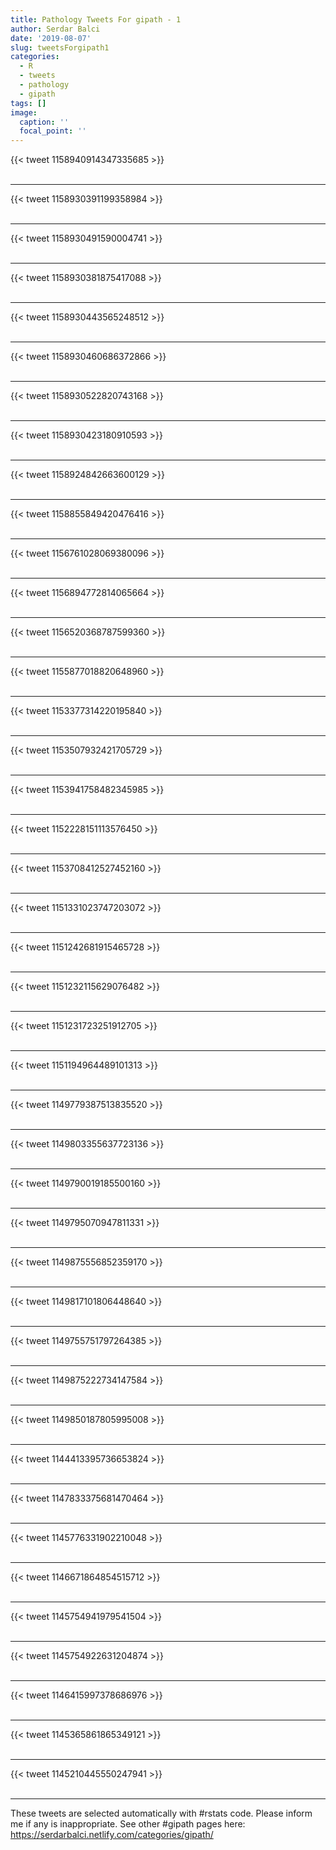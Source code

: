 ```yaml
---
title: Pathology Tweets For gipath - 1
author: Serdar Balci
date: '2019-08-07'
slug: tweetsForgipath1
categories:
  - R
  - tweets
  - pathology
  - gipath
tags: []
image:
  caption: ''
  focal_point: ''
---
```



{{< tweet 1158940914347335685 >}}
<br>
<br>
<hr>
{{< tweet 1158930391199358984 >}}
<br>
<br>
<hr>
{{< tweet 1158930491590004741 >}}
<br>
<br>
<hr>
{{< tweet 1158930381875417088 >}}
<br>
<br>
<hr>
{{< tweet 1158930443565248512 >}}
<br>
<br>
<hr>
{{< tweet 1158930460686372866 >}}
<br>
<br>
<hr>
{{< tweet 1158930522820743168 >}}
<br>
<br>
<hr>
{{< tweet 1158930423180910593 >}}
<br>
<br>
<hr>
{{< tweet 1158924842663600129 >}}
<br>
<br>
<hr>
{{< tweet 1158855849420476416 >}}
<br>
<br>
<hr>
{{< tweet 1156761028069380096 >}}
<br>
<br>
<hr>
{{< tweet 1156894772814065664 >}}
<br>
<br>
<hr>
{{< tweet 1156520368787599360 >}}
<br>
<br>
<hr>
{{< tweet 1155877018820648960 >}}
<br>
<br>
<hr>
{{< tweet 1153377314220195840 >}}
<br>
<br>
<hr>
{{< tweet 1153507932421705729 >}}
<br>
<br>
<hr>
{{< tweet 1153941758482345985 >}}
<br>
<br>
<hr>
{{< tweet 1152228151113576450 >}}
<br>
<br>
<hr>
{{< tweet 1153708412527452160 >}}
<br>
<br>
<hr>
{{< tweet 1151331023747203072 >}}
<br>
<br>
<hr>
{{< tweet 1151242681915465728 >}}
<br>
<br>
<hr>
{{< tweet 1151232115629076482 >}}
<br>
<br>
<hr>
{{< tweet 1151231723251912705 >}}
<br>
<br>
<hr>
{{< tweet 1151194964489101313 >}}
<br>
<br>
<hr>
{{< tweet 1149779387513835520 >}}
<br>
<br>
<hr>
{{< tweet 1149803355637723136 >}}
<br>
<br>
<hr>
{{< tweet 1149790019185500160 >}}
<br>
<br>
<hr>
{{< tweet 1149795070947811331 >}}
<br>
<br>
<hr>
{{< tweet 1149875556852359170 >}}
<br>
<br>
<hr>
{{< tweet 1149817101806448640 >}}
<br>
<br>
<hr>
{{< tweet 1149755751797264385 >}}
<br>
<br>
<hr>
{{< tweet 1149875222734147584 >}}
<br>
<br>
<hr>
{{< tweet 1149850187805995008 >}}
<br>
<br>
<hr>
{{< tweet 1144413395736653824 >}}
<br>
<br>
<hr>
{{< tweet 1147833375681470464 >}}
<br>
<br>
<hr>
{{< tweet 1145776331902210048 >}}
<br>
<br>
<hr>
{{< tweet 1146671864854515712 >}}
<br>
<br>
<hr>
{{< tweet 1145754941979541504 >}}
<br>
<br>
<hr>
{{< tweet 1145754922631204874 >}}
<br>
<br>
<hr>
{{< tweet 1146415997378686976 >}}
<br>
<br>
<hr>
{{< tweet 1145365861865349121 >}}
<br>
<br>
<hr>
{{< tweet 1145210445550247941 >}}
<br>
<br>
<hr>


These tweets are selected automatically with #rstats code. Please inform me if any is inappropriate.
See other #gipath pages here: https://serdarbalci.netlify.com/categories/gipath/

